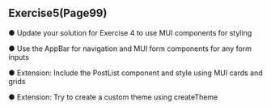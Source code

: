 ## Exercise5(Page99)

● Update your solution for Exercise 4 to use MUI
components for styling

● Use the AppBar for navigation and MUI form components
for any form inputs

● Extension: Include the PostList component and style
using MUI cards and grids

● Extension: Try to create a custom theme using
createTheme
